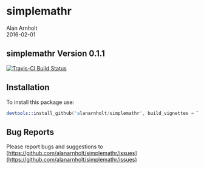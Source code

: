 # simplemathr
Alan Arnholt  
2016-02-01  

## simplemathr Version 0.1.1

[![Travis-CI Build Status](https://travis-ci.org/alanarnholt/simplemathr.svg?branch=master)](https://travis-ci.org/alanarnholt/simplemathr)

## Installation

To install this package use:


```s
devtools::install_github('alanarnholt/simplemathr', build_vignettes = TRUE)
```

## Bug Reports

Please report bugs and suggestions to [https://github.com/alanarnholt/simplemathr/issues](https://github.com/alanarnholt/simplemathr/issues)


